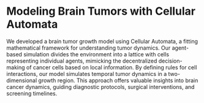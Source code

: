 # Modeling Brain Tumors with Cellular Automata
We developed a brain tumor growth model using Cellular Automata, a fitting mathematical framework for understanding tumor dynamics. Our agent-based simulation divides the environment into a lattice with cells representing individual agents, mimicking the decentralized decision-making of cancer cells based on local information. By defining rules for cell interactions, our model simulates temporal tumor dynamics in a two-dimensional growth region. This approach offers valuable insights into brain cancer dynamics, guiding diagnostic protocols, surgical interventions, and screening timelines.
